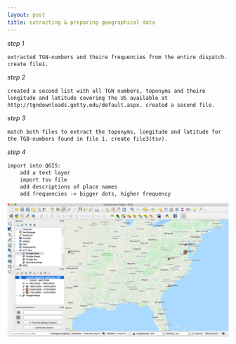 ```yaml
---
layout: post
title: extracting & preparing geographical data
---
```



_step 1_

	extracted TGN-numbers and theire frequencies from the entire dispatch. create file1.
	
_step 2_

	created a second list with all TGN numbers, toponyms and theire longitude and latitude covering the US available at http://tgndownloads.getty.edu/default.aspx. created a second file.
	
_step 3_

	match both files to extract the toponyms, longitude and latitude for the TGB-numbers found in file 1. create file3(tsv).
	
_step 4_

	import into QGIS:
		add a text layer
		import tsv file
		add descriptions of place names
		add frequencies -> bigger dots, higher frequency
		
![geomapping](https://raw.githubusercontent.com/suszette/suszette.github.io/master/img/Bildschirmfoto%202020-01-20%20um%2012.37.13.png)
